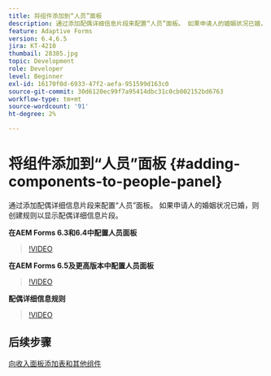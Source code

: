 ```yaml
---
title: 将组件添加到“人员”面板
description: 通过添加配偶详细信息片段来配置“人员”面板。 如果申请人的婚姻状况已婚，则创建规则以显示配偶详细信息片段。
feature: Adaptive Forms
version: 6.4,6.5
jira: KT-4210
thumbail: 28385.jpg
topic: Development
role: Developer
level: Beginner
exl-id: 16170f0d-6933-47f2-aefa-951599d163c0
source-git-commit: 30d6120ec99f7a95414dbc31c0cb002152bd6763
workflow-type: tm+mt
source-wordcount: '91'
ht-degree: 2%

---
```


# 将组件添加到“人员”面板 {#adding-components-to-people-panel}

通过添加配偶详细信息片段来配置“人员”面板。 如果申请人的婚姻状况已婚，则创建规则以显示配偶详细信息片段。

**在AEM Forms 6.3和6.4中配置人员面板**

>[!VIDEO](https://video.tv.adobe.com/v/22193?quality=12&learn=on)

**在AEM Forms 6.5及更高版本中配置人员面板**

>[!VIDEO](https://video.tv.adobe.com/v/28385?quality=12&learn=on)

**配偶详细信息规则**

>[!VIDEO](https://video.tv.adobe.com/v/22195?quality=12&learn=on)

## 后续步骤

[向收入面板添加表和其他组件](./adding-table-to-income-panel.md)
